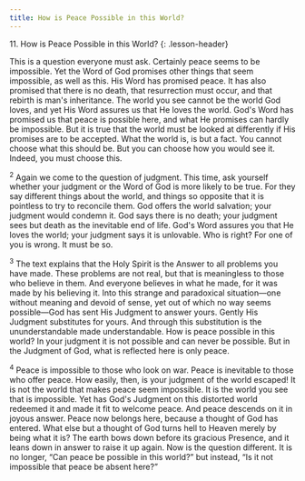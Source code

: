 ```yaml
---
title: How is Peace Possible in this World?
---
```


11\. How is Peace Possible in this World?
{: .lesson-header}

This is a question everyone must ask. Certainly peace seems to be
impossible. Yet the Word of God promises other things that seem
impossible, as well as this. His Word has promised peace. It has also
promised that there is no death, that resurrection must occur, and that
rebirth is man's inheritance. The world you see cannot be the world God
loves, and yet His Word assures us that He loves the world. God's Word
has promised us that peace is possible here, and what He promises can
hardly be impossible. But it is true that the world must be looked at
differently if His promises are to be accepted. What the world is, is
but a fact. You cannot choose what this should be. But you can choose
how you would see it. Indeed, you must choose this.

<sup>2</sup> Again we come to the question of judgment. This time, ask
yourself whether your judgment or the Word of God is more likely to be
true. For they say different things about the world, and things so
opposite that it is pointless to try to reconcile them. God offers the
world salvation; your judgment would condemn it. God says there is no
death; your judgment sees but death as the inevitable end of life. God's
Word assures you that He loves the world; your judgment says it is
unlovable. Who is right? For one of you is wrong. It must be so.

<sup>3</sup> The text explains that the Holy Spirit is the Answer to all
problems you have made. These problems are not real, but that is
meaningless to those who believe in them. And everyone believes in what
he made, for it was made by his believing it. Into this strange and
paradoxical situation—one without meaning and devoid of sense, yet out
of which no way seems possible—God has sent His Judgment to answer
yours. Gently His Judgment substitutes for yours. And through this
substitution is the ununderstandable made understandable. How is peace
possible in this world? In your judgment it is not possible and can
never be possible. But in the Judgment of God, what is reflected here is
only peace.

<sup>4</sup> Peace is impossible to those who look on war. Peace is
inevitable to those who offer peace. How easily, then, is your judgment
of the world escaped! It is not the world that makes peace seem
impossible. It is the world you see that is impossible. Yet has God's
Judgment on this distorted world redeemed it and made it fit to welcome
peace. And peace descends on it in joyous answer. Peace now belongs
here, because a thought of God has entered. What else but a thought of
God turns hell to Heaven merely by being what it is? The earth bows down
before its gracious Presence, and it leans down in answer to raise it up
again. Now is the question different. It is no longer, “Can peace be
possible in this world?” but instead, “Is it not impossible that peace
be absent here?”

